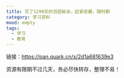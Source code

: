 ```yaml
---
title: 花了1299买的泡妞秘诀，赶紧收藏，随时删
category: 学习资料
mood: empty
tags:
  - 学习
  - 教育
---
```


链接：https://pan.quark.cn/s/2d1a681639e3







资源有限期不过几天，务必尽快转存，整理不易！

















